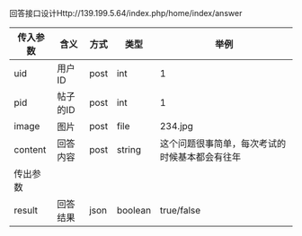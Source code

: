  回答接口设计Http://139.199.5.64/index.php/home/index/answer

| 传入参数    | 含义    | 方式   | 类型      | 举例                      |
| ------- | ----- | ---- | ------- | ----------------------- |
| uid     | 用户ID  | post | int     | 1                       |
| pid     | 帖子的ID | post | int     | 1                       |
| image   | 图片    | post | file    | 234.jpg                 |
| content | 回答内容  | post | string  | 这个问题很事简单，每次考试的时候基本都会有往年 |
| 传出参数    |       |      |         |                         |
| result  | 回答结果  | json | boolean | true/false              |


